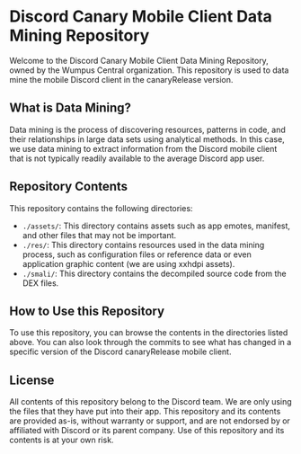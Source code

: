 # Discord Canary Mobile Client Data Mining Repository

Welcome to the Discord Canary Mobile Client Data Mining Repository, owned by the Wumpus Central organization. This repository is used to data mine the mobile Discord client in the canaryRelease version.

## What is Data Mining?

Data mining is the process of discovering resources, patterns in code, and their relationships in large data sets using analytical methods. In this case, we use data mining to extract information from the Discord mobile client that is not typically readily available to the average Discord app user.

## Repository Contents

This repository contains the following directories:

- `./assets/`: This directory contains assets such as app emotes, manifest, and other files that may not be important.
- `./res/`: This directory contains resources used in the data mining process, such as configuration files or reference data or even application graphic content (we are using xxhdpi assets).
- `./smali/`: This directory contains the decompiled source code from the DEX files.

## How to Use this Repository

To use this repository, you can browse the contents in the directories listed above. You can also look through the commits to see what has changed in a specific version of the Discord canaryRelease mobile client.

## License

All contents of this repository belong to the Discord team. We are only using the files that they have put into their app. This repository and its contents are provided as-is, without warranty or support, and are not endorsed by or affiliated with Discord or its parent company. Use of this repository and its contents is at your own risk.
